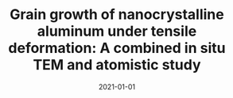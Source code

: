 ---
title: "Grain growth of nanocrystalline aluminum under tensile deformation: A combined in situ TEM and atomistic study"
collection: publications
permalink: /publication/2021-01-01-Grain-growth-of-nanocrystalline-aluminum-under-tensile-deformation-A-combined-in-situ-TEM-and-atomistic-study
date: 2021-01-01
venue: 'Materialia'
paperurl: 'https://www.sciencedirect.com/science/article/pii/S2589152921000715'
citation: ' Sandra Stangebye,  Yin Zhang,  Saurabh Gupta,  Ehsan Hosseinian,  Frank Yu,  Christopher Barr,  Khalid Hattar,  Olivier Pierron,  Ting Zhu,  Josh Kacher, &quot;Grain growth of nanocrystalline aluminum under tensile deformation: A combined in situ TEM and atomistic study.&quot; Materialia, 16, 101068, 2021.'
authors: ' Sandra Stangebye,  Yin Zhang,  Saurabh Gupta,  Ehsan Hosseinian,  Frank Yu,  Christopher Barr,  Khalid Hattar,  Olivier Pierron,  Ting Zhu,  Josh Kacher, '
volume: '16'
pages: '101068'
---